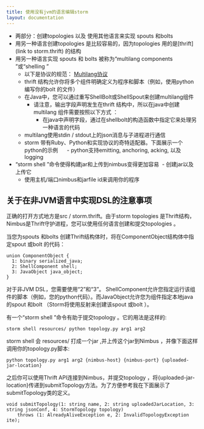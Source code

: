 ```yaml
---
title: 使用没有jvm的语言编辑storm
layout: documentation
---
```

- 两部分：创建topologies 以及 使用其他语言来实现 spouts 和bolts
- 用另一种语言创建topologies 是比较容易的，因为topologies 用的是[thrift](link to storm.thrift) 的结构
- 用另一种语言实现 spouts 和 bolts 被称为“multilang components ”或“shelling ”
   - 以下是协议的规范： [Multilang协议](Multilang-protocol.html)
   - thrift 结构允许你将多个组件明确定义为程序和脚本（例如，使用python编写你的bolt 的文件）
   - 在Java中，您可以通过重写ShellBolt或ShellSpout来创建multilang组件
       - 请注意，输出字段声明发生在thrift 结构中，所以在java中创建multilang 组件需要按照以下方式 ：
            -  在java中声明字段，通过在shellbolt的构造函数中指定它来处理另一种语言的代码
   - multilang使用stdin / stdout上的json消息与子进程进行通信 
   - storm 带有Ruby、Python和实现协议的奇特适配器。下面展示一个python的示例
      - python支持emitting, anchoring, acking, 以及 logging
- “storm shell ”命令使得构建jar和上传到nimbus变得更加容易
  - 创建jar以及上传它
  - 使用主机/端口nimbus和jarfile id来调用你的程序

## 关于在非JVM语言中实现DSL的注意事项

正确的打开方式地方是src / storm.thrift。由于storm topologies 是Thrift结构，Nimbus是Thrift守护进程，您可以使用任何语言创建和提交topologies 。

当您为spouts 和bolts 创建Thrift结构体时，将在ComponentObject结构体中指定spout 或bolt 的代码：

```
union ComponentObject {
  1: binary serialized_java;
  2: ShellComponent shell;
  3: JavaObject java_object;
}
```

对于非JVM DSL，您需要使用“2”和“3”。 ShellComponent允许您指定运行该组件的脚本（例如，您的python代码）。而JavaObject允许您为组件指定本地java的spout 和bolt （Storm将使用反射来创建该spout 或bolt ）。

有一个“storm shell ”命令有助于提交topology 。它的用法是这样的:

```
storm shell resources/ python topology.py arg1 arg2
```

storm shell 会 resources/ 打成一个jar ,并上传这个jar到Nimbus ，并像下面这样调用你的topology.py脚本:

```
python topology.py arg1 arg2 {nimbus-host} {nimbus-port} {uploaded-jar-location}
```

之后你可以使用Thrift API连接到Nimbus，并提交topology ，将{uploaded-jar-location}传递到submitTopology方法。为了方便参考我在下面展示了submitTopology类的定义。

```
void submitTopology(1: string name, 2: string uploadedJarLocation, 3: string jsonConf, 4: StormTopology topology)
    throws (1: AlreadyAliveException e, 2: InvalidTopologyException ite);
```
